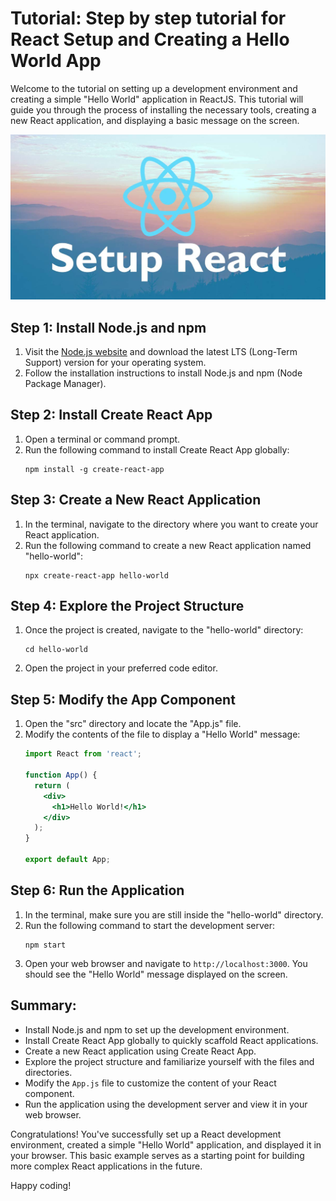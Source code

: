 # Tutorial: Step by step tutorial for React Setup and Creating a Hello World App

Welcome to the tutorial on setting up a development environment and creating a simple "Hello World" application in ReactJS. This tutorial will guide you through the process of installing the necessary tools, creating a new React application, and displaying a basic message on the screen.

![](../Assets/React/setup_reactjs_logo.jpg)
## Step 1: Install Node.js and npm

1. Visit the [Node.js website](https://nodejs.org/) and download the latest LTS (Long-Term Support) version for your operating system.
2. Follow the installation instructions to install Node.js and npm (Node Package Manager).

## Step 2: Install Create React App

1. Open a terminal or command prompt.
2. Run the following command to install Create React App globally:
   ```
   npm install -g create-react-app
   ```

## Step 3: Create a New React Application

1. In the terminal, navigate to the directory where you want to create your React application.
2. Run the following command to create a new React application named "hello-world":
   ```
   npx create-react-app hello-world
   ```

## Step 4: Explore the Project Structure

1. Once the project is created, navigate to the "hello-world" directory:
   ```
   cd hello-world
   ```
2. Open the project in your preferred code editor.

## Step 5: Modify the App Component

1. Open the "src" directory and locate the "App.js" file.
2. Modify the contents of the file to display a "Hello World" message:
   ```jsx
   import React from 'react';

   function App() {
     return (
       <div>
         <h1>Hello World!</h1>
       </div>
     );
   }

   export default App;
   ```

## Step 6: Run the Application

1. In the terminal, make sure you are still inside the "hello-world" directory.
2. Run the following command to start the development server:
   ```
   npm start
   ```
3. Open your web browser and navigate to `http://localhost:3000`. You should see the "Hello World" message displayed on the screen.

## Summary:

- Install Node.js and npm to set up the development environment.
- Install Create React App globally to quickly scaffold React applications.
- Create a new React application using Create React App.
- Explore the project structure and familiarize yourself with the files and directories.
- Modify the `App.js` file to customize the content of your React component.
- Run the application using the development server and view it in your web browser.

Congratulations! You've successfully set up a React development environment, created a simple "Hello World" application, and displayed it in your browser. This basic example serves as a starting point for building more complex React applications in the future.

Happy coding!